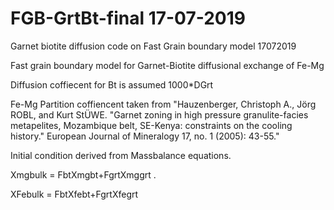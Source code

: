 # FGB-GrtBt-final 17-07-2019
Garnet biotite diffusion code on Fast Grain boundary model 17072019

Fast grain boundary model for Garnet-Biotite diffusional exchange of Fe-Mg

Diffusion coffiecent for Bt is assumed 1000*DGrt

Fe-Mg Partition coffiencent taken from 
"Hauzenberger, Christoph A., Jörg ROBL, and Kurt StÜWE. "Garnet zoning in high pressure granulite-facies metapelites, Mozambique belt, SE-Kenya: constraints on the cooling history." European Journal of Mineralogy 17, no. 1 (2005): 43-55."

Initial condition derived from Massbalance equations.

Xmgbulk = FbtXmgbt+FgrtXmggrt
.

XFebulk = FbtXfebt+FgrtXfegrt
